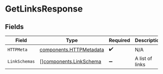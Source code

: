 # GetLinksResponse


## Fields

| Field                                                              | Type                                                               | Required                                                           | Description                                                        |
| ------------------------------------------------------------------ | ------------------------------------------------------------------ | ------------------------------------------------------------------ | ------------------------------------------------------------------ |
| `HTTPMeta`                                                         | [components.HTTPMetadata](../../models/components/httpmetadata.md) | :heavy_check_mark:                                                 | N/A                                                                |
| `LinkSchemas`                                                      | [][components.LinkSchema](../../models/components/linkschema.md)   | :heavy_minus_sign:                                                 | A list of links                                                    |